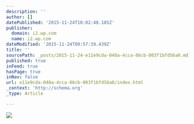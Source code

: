 ```yaml
---
description: ''
author: []
datePublished: '2015-11-24T10:02:48.185Z'
publisher:
  domain: i2.wp.com
  name: i2.wp.com
dateModified: '2015-11-24T09:57:39.439Z'
title: ''
sourcePath: _posts/2015-11-24-e11e9cda-048a-4cca-86cb-003f1bfd56a0.md
published: true
inFeed: true
hasPage: true
inNav: false
url: e11e9cda-048a-4cca-86cb-003f1bfd56a0/index.html
_context: 'http://schema.org'
_type: Article

---
```

![](http://i2.wp.com/www.seagrampearce.com/wp-content/uploads/2015/02/DSC0924c.jpg)